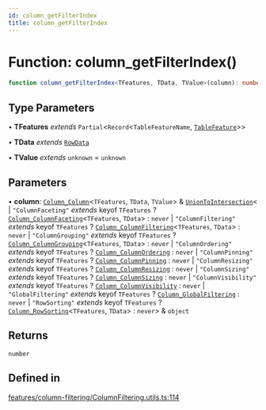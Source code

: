 ```yaml
---
id: column_getFilterIndex
title: column_getFilterIndex
---
```


# Function: column\_getFilterIndex()

```ts
function column_getFilterIndex<TFeatures, TData, TValue>(column): number
```

## Type Parameters

• **TFeatures** *extends* `Partial`\<`Record`\<`TableFeatureName`, [`TableFeature`](../interfaces/tablefeature.md)\>\>

• **TData** *extends* [`RowData`](../type-aliases/rowdata.md)

• **TValue** *extends* `unknown` = `unknown`

## Parameters

• **column**: [`Column_Column`](../interfaces/column_column.md)\<`TFeatures`, `TData`, `TValue`\> & [`UnionToIntersection`](../type-aliases/uniontointersection.md)\<
  \| `"ColumnFaceting"` *extends* keyof `TFeatures` ? [`Column_ColumnFaceting`](../interfaces/column_columnfaceting.md)\<`TFeatures`, `TData`\> : `never`
  \| `"ColumnFiltering"` *extends* keyof `TFeatures` ? [`Column_ColumnFiltering`](../interfaces/column_columnfiltering.md)\<`TFeatures`, `TData`\> : `never`
  \| `"ColumnGrouping"` *extends* keyof `TFeatures` ? [`Column_ColumnGrouping`](../interfaces/column_columngrouping.md)\<`TFeatures`, `TData`\> : `never`
  \| `"ColumnOrdering"` *extends* keyof `TFeatures` ? [`Column_ColumnOrdering`](../interfaces/column_columnordering.md) : `never`
  \| `"ColumnPinning"` *extends* keyof `TFeatures` ? [`Column_ColumnPinning`](../interfaces/column_columnpinning.md) : `never`
  \| `"ColumnResizing"` *extends* keyof `TFeatures` ? [`Column_ColumnResizing`](../interfaces/column_columnresizing.md) : `never`
  \| `"ColumnSizing"` *extends* keyof `TFeatures` ? [`Column_ColumnSizing`](../interfaces/column_columnsizing.md) : `never`
  \| `"ColumnVisibility"` *extends* keyof `TFeatures` ? [`Column_ColumnVisibility`](../interfaces/column_columnvisibility.md) : `never`
  \| `"GlobalFiltering"` *extends* keyof `TFeatures` ? [`Column_GlobalFiltering`](../interfaces/column_globalfiltering.md) : `never`
  \| `"RowSorting"` *extends* keyof `TFeatures` ? [`Column_RowSorting`](../interfaces/column_rowsorting.md)\<`TFeatures`, `TData`\> : `never`\> & `object`

## Returns

`number`

## Defined in

[features/column-filtering/ColumnFiltering.utils.ts:114](https://github.com/TanStack/table/blob/main/packages/table-core/src/features/column-filtering/ColumnFiltering.utils.ts#L114)
